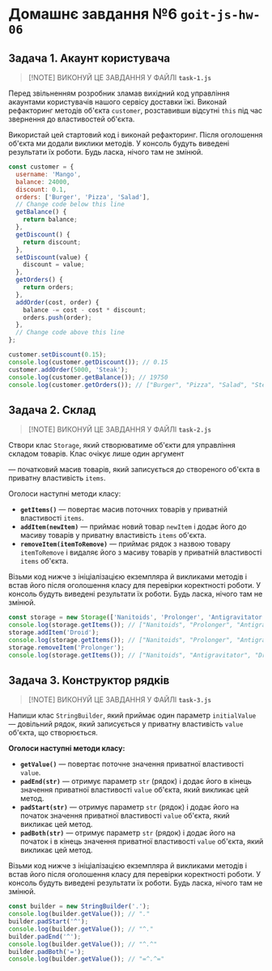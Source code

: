 # Домашнє завдання №6 `goit-js-hw-06`

## Задача 1. Акаунт користувача

> [!NOTE] ВИКОНУЙ ЦЕ ЗАВДАННЯ У ФАЙЛІ **`task-1.js`**

Перед звільненням розробник зламав вихідний код управління акаунтами
користувачів нашого сервісу доставки їжі. Виконай рефакторинг методів об'єкта
`customer`, розставивши відсутні `this` під час звернення до властивостей
об'єкта.

Використай цей стартовий код і виконай рефакторинг. Після оголошення об'єкта ми
додали виклики методів. У консоль будуть виведені результати їх роботи. Будь
ласка, нічого там не змінюй.

```js
const customer = {
  username: 'Mango',
  balance: 24000,
  discount: 0.1,
  orders: ['Burger', 'Pizza', 'Salad'],
  // Change code below this line
  getBalance() {
    return balance;
  },
  getDiscount() {
    return discount;
  },
  setDiscount(value) {
    discount = value;
  },
  getOrders() {
    return orders;
  },
  addOrder(cost, order) {
    balance -= cost - cost * discount;
    orders.push(order);
  },
  // Change code above this line
};

customer.setDiscount(0.15);
console.log(customer.getDiscount()); // 0.15
customer.addOrder(5000, 'Steak');
console.log(customer.getBalance()); // 19750
console.log(customer.getOrders()); // ["Burger", "Pizza", "Salad", "Steak"]
```

## Задача 2. Склад

> [!NOTE] ВИКОНУЙ ЦЕ ЗАВДАННЯ У ФАЙЛІ **`task-2.js`**

Створи клас `Storage`, який створюватиме об'єкти для управління складом товарів.
Клас очікує лише один аргумент

— початковий масив товарів, який записується до створеного об'єкта в приватну
властивість `items`.

Оголоси наступні методи класу:

- **`getItems()`** — повертає масив поточних товарів у приватній властивості
  `items`.
- **`addItem(newItem)`** — приймає новий товар `newItem` і додає його до масиву
  товарів у приватну властивість `items` об'єкта.
- **`removeItem(itemToRemove)`** — приймає рядок з назвою товару `itemToRemove`
  і видаляє його з масиву товарів у приватній властивості `items` об'єкта.

Візьми код нижче з ініціалізацією екземпляра й викликами методів і встав його
після оголошення класу для перевірки коректності роботи. У консоль будуть
виведені результати їх роботи. Будь ласка, нічого там не змінюй.

```js
const storage = new Storage(['Nanitoids', 'Prolonger', 'Antigravitator']);
console.log(storage.getItems()); // ["Nanitoids", "Prolonger", "Antigravitator"]
storage.addItem('Droid');
console.log(storage.getItems()); // ["Nanitoids", "Prolonger", "Antigravitator", "Droid"]
storage.removeItem('Prolonger');
console.log(storage.getItems()); // ["Nanitoids", "Antigravitator", "Droid"]
```

## Задача 3. Конструктор рядків

> [!NOTE] ВИКОНУЙ ЦЕ ЗАВДАННЯ У ФАЙЛІ **`task-3.js`**

Напиши клас `StringBuilder`, який приймає один параметр `initialValue` —
довільний рядок, який записується у приватну властивість `value` об'єкта, що
створюється.

**Оголоси наступні методи класу:**

- **`getValue()`** — повертає поточне значення приватної властивості `value`.
- **`padEnd(str)`** — отримує параметр `str` (рядок) і додає його в кінець
  значення приватної властивості `value` об'єкта, який викликає цей метод.
- **`padStart(str)`** — отримує параметр `str` (рядок) і додає його на початок
  значення приватної властивості `value` об'єкта, який викликає цей метод.
- **`padBoth(str)`** — отримує параметр `str` (рядок) і додає його на початок і
  в кінець значення приватної властивості `value` об'єкта, який викликає цей
  метод.

Візьми код нижче з ініціалізацією екземпляра й викликами методів і встав його
після оголошення класу для перевірки коректності роботи. У консоль будуть
виведені результати їх роботи. Будь ласка, нічого там не змінюй.

```js
const builder = new StringBuilder('.');
console.log(builder.getValue()); // "."
builder.padStart('^');
console.log(builder.getValue()); // "^."
builder.padEnd('^');
console.log(builder.getValue()); // "^.^"
builder.padBoth('=');
console.log(builder.getValue()); // "=^.^="
```
